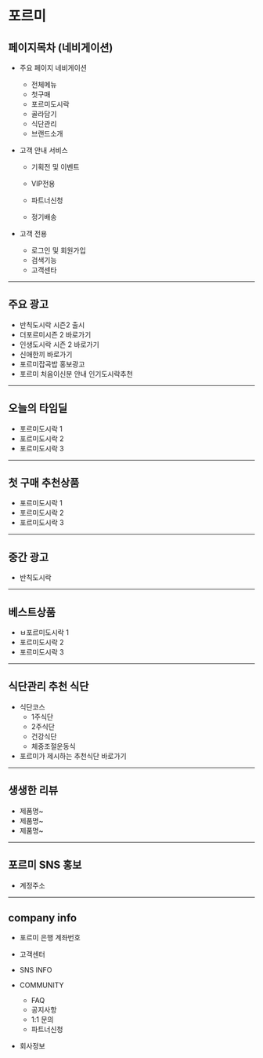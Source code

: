 # 포르미

## 페이지목차 (네비게이션)

- 주요 페이지 네비게이션
  - 전체메뉴
  - 첫구매
  - 포르미도시락
  - 골라담기
  - 식단관리
  - 브랜드소개
  
- 고객  안내 서비스

  - 기획전 및 이벤트
  - VIP전용

  - 파트너신청
  - 정기배송

- 고객 전용

  - 로그인 및 회원가입
  - 검색기능
  - 고객센타

---

## 주요 광고

- 반칙도시락 시즌2 출시
- 더포르미시즌 2 바로가기
- 인생도시락 시즌 2 바로가기
- 신애한끼 바로가기
- 포르미잡곡밥 홍보광고
- 포르미 처음이신분 안내 인기도시락추천

---

## 오늘의 타임딜

- 포르미도시락 1
- 포르미도시락 2
- 포르미도시락 3

---

## 첫 구매 추천상품

- 포르미도시락 1
- 포르미도시락 2
- 포르미도시락 3

---

## 중간 광고

- 반칙도시락


---

## 베스트상품

- ㅂ포르미도시락 1
- 포르미도시락 2
- 포르미도시락 3

---

## 식단관리 추천 식단

- 식단코스
  - 1주식단
  - 2주식단
  - 건강식단
  - 체중조절운동식
- 포르미가 제시하는 추천식단 바로가기

---

## 생생한 리뷰

- 제품명~
- 제품명~
- 제품명~

---

## 포르미 SNS 홍보

- 계정주소

---

## company info 

- 포르미 은행 계좌번호

- 고객센터

- SNS INFO

- COMMUNITY

  - FAQ
  - 공지사항
  - 1:1 문의
  - 파트너신청

- 회사정보

  

